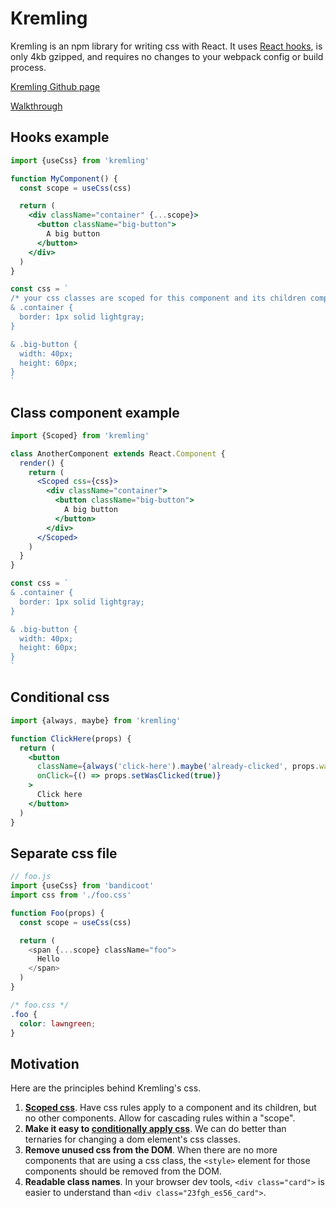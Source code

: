 # Kremling
Kremling is an npm library for writing css with React. It uses [React hooks](https://reactjs.org/hooks), is only 4kb gzipped,
and requires no changes to your webpack config or build process.

[Kremling Github page](https://github.com/CanopyTax/kremling)

[Walkthrough](/walkthrough/getting-started.md)

## Hooks example
```jsx
import {useCss} from 'kremling'

function MyComponent() {
  const scope = useCss(css)

  return (
    <div className="container" {...scope}>
      <button className="big-button">
        A big button
      </button>
    </div>
  )
}

const css = `
/* your css classes are scoped for this component and its children components */
& .container {
  border: 1px solid lightgray;
}

& .big-button {
  width: 40px;
  height: 60px;
}
`
```

## Class component example
```jsx
import {Scoped} from 'kremling'

class AnotherComponent extends React.Component {
  render() {
    return (
      <Scoped css={css}>
        <div className="container">
          <button className="big-button">
            A big button
          </button>
        </div>
      </Scoped>
    )
  }
}

const css = `
& .container {
  border: 1px solid lightgray;
}

& .big-button {
  width: 40px;
  height: 60px;
}
`
```

## Conditional css
```jsx
import {always, maybe} from 'kremling'

function ClickHere(props) {
  return (
    <button
      className={always('click-here').maybe('already-clicked', props.wasClicked)}
      onClick={() => props.setWasClicked(true)}
    >
      Click here
    </button>
  )
}
```

## Separate css file
```js
// foo.js
import {useCss} from 'bandicoot'
import css from './foo.css'

function Foo(props) {
  const scope = useCss(css)

  return (
    <span {...scope} className="foo">
      Hello
    </span>
  )
}
```

```css
/* foo.css */
.foo {
  color: lawngreen;
}
```

## Motivation
Here are the principles behind Kremling's css.

1. [**Scoped css**](concepts/scoped-css.md). Have css rules apply to a component and its children, but no other components. Allow for cascading rules within a "scope".
2. **Make it easy to [conditionally apply css](walkthrough/conditional-css.md)**. We can do better than ternaries for changing a dom element's css classes.
3. **Remove unused css from the DOM**. When there are no more components that are using a css class, the `<style>` element for those components should be removed from the DOM.
4. **Readable class names**. In your browser dev tools, `<div class="card">` is easier to understand than `<div class="23fgh_es56_card">`.
